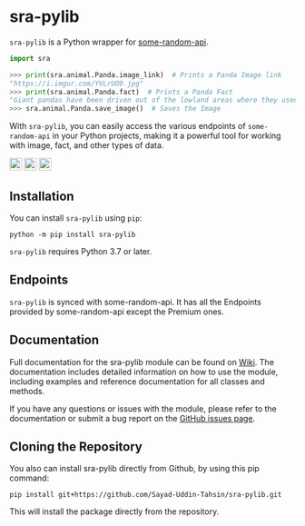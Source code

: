 # sra-pylib
`sra-pylib` is a Python wrapper for [some-random-api](https://some-random-api.ml).

```python
import sra

>>> print(sra.animal.Panda.image_link)  # Prints a Panda Image link
"https://i.imgur.com/YVLrUO9.jpg"
>>> print(sra.animal.Panda.fact)  # Prints a Panda Fact
"Giant pandas have been driven out of the lowland areas where they used to live and now are found only in the Chinese provinces of Sichuan, Gansu, and Shaanxi. The forests in these provinces are very damp and rainy. In one year, a forest may receive up to 50 inches of rain and snow."
>>> sra.animal.Panda.save_image()  # Saves the Image
```
With `sra-pylib`, you can easily access the various endpoints of `some-random-api` in your Python projects, making it a powerful tool for working with image, fact, and other types of data.

<a href="https://pypi.org/project/sra-pylib"><img src="https://img.shields.io/pypi/status/sra-pylib?label=Status&logo=pypi&logoColor=ffffff" height=22></a>
<a href="https://pypi.org/project/sra-pylib"><img src="https://img.shields.io/pypi/v/sra-pylib?label=PyPI Version&logo=pypi&logoColor=ffffff" height=22></a>
<a href="https://python.org"><img src="https://img.shields.io/pypi/pyversions/sra-pylib?label=Python&logo=python&logoColor=ffdd54" height=22></a>


## Installation
You can install `sra-pylib` using `pip`:
```console
python -m pip install sra-pylib
```
`sra-pylib` requires Python 3.7 or later.

## Endpoints
`sra-pylib` is synced with some-random-api. It has all the Endpoints provided by some-random-api except the Premium ones.

## Documentation
Full documentation for the sra-pylib module can be found on [Wiki](https://github.com/Sayad-Uddin-Tahsin/sra-pylib/wiki). The documentation includes detailed information on how to use the module, including examples and reference documentation for all classes and methods.

If you have any questions or issues with the module, please refer to the documentation or submit a bug report on the [GitHub issues page](https://github.com/Sayad-Uddin-Tahsin/sra-pylib/issues).

## Cloning the Repository
You also can install sra-pylib directly from Github, by using this pip command:
```console
pip install git+https://github.com/Sayad-Uddin-Tahsin/sra-pylib.git
```
This will install the package directly from the repository.

